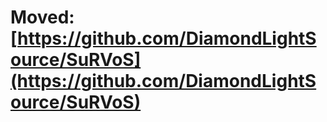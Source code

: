 # Moved: [https://github.com/DiamondLightSource/SuRVoS](https://github.com/DiamondLightSource/SuRVoS)

